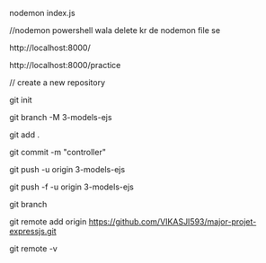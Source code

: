 nodemon index.js

//nodemon powershell wala delete kr de nodemon file se

http://localhost:8000/

http://localhost:8000/practice

// create a new repository 

git init

git branch -M 3-models-ejs

git add .

git commit -m "controller"

git push -u origin 3-models-ejs

git push -f -u origin 3-models-ejs

git branch

git remote add origin https://github.com/VIKASJI593/major-projet-expressjs.git

git remote -v


